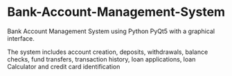 # Bank-Account-Management-System
Bank Account Management System using Python PyQt5 with a graphical interface. 

The system includes account creation, deposits, withdrawals, balance checks, fund transfers, transaction history, loan applications, loan Calculator and credit card identification
